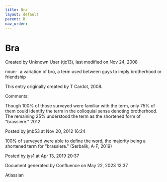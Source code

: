 ```yaml
---
title: Bra
layout: default
parent: B
nav_order:
---
```


# Bra

Created by  Unknown User (tjc13), last modified on Nov 24, 2008

noun-  a variation of bro, a term used between guys to imply brotherhood or friendship

This entry originally created by T Cardot, 2008.

Comments:

Though 100% of those surveyed were familiar with the term, only 75% of them could identify the term in the colloquial sense denoting brotherhood. The remaining 25% understood the term as the shortened form of &quot;brassiere.&quot; 2012

Posted by jmb53 at Nov 20, 2012 16:24

100% of surveyed were able to define the word, the majority being a shortened term for &quot;brassiere.&quot; (Serbalik, A-F, 2019)

Posted by jys1 at Apr 13, 2019 20:37

Document generated by Confluence on May 22, 2023 12:37

Atlassian
